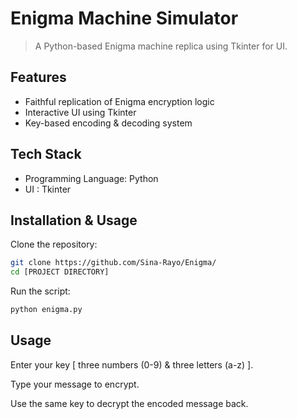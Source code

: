 # Enigma Machine Simulator
> A Python-based Enigma machine replica using Tkinter for UI.

## Features
- Faithful replication of Enigma encryption logic 
- Interactive UI using Tkinter 
- Key-based encoding & decoding system

## Tech Stack
- Programming Language: Python
- UI : Tkinter

## Installation & Usage
Clone the repository:

```bash
git clone https://github.com/Sina-Rayo/Enigma/
cd [PROJECT DIRECTORY]
```
Run the script:

```bash
python enigma.py
```

## Usage
Enter your key [ three numbers (0-9) & three letters (a-z) ].

Type your message to encrypt.

Use the same key to decrypt the encoded message back.
